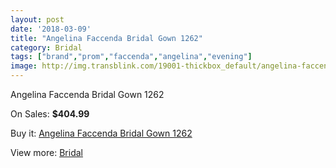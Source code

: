 ```yaml
---
layout: post
date: '2018-03-09'
title: "Angelina Faccenda Bridal Gown 1262"
category: Bridal
tags: ["brand","prom","faccenda","angelina","evening"]
image: http://img.transblink.com/19001-thickbox_default/angelina-faccenda-bridal-gown-1262.jpg
---
```

Angelina Faccenda Bridal Gown 1262

On Sales: **$404.99**
<a href="https://www.transblink.com/en/bridal/5939-angelina-faccenda-bridal-gown-1262.html"><amp-img layout="responsive" width="600" height="600" src="//img.transblink.com/19001-thickbox_default/angelina-faccenda-bridal-gown-1262.jpg" alt="Angelina Faccenda Bridal Gown 1262 0" /></a>
<a href="https://www.transblink.com/en/bridal/5939-angelina-faccenda-bridal-gown-1262.html"><amp-img layout="responsive" width="600" height="600" src="//img.transblink.com/19004-thickbox_default/angelina-faccenda-bridal-gown-1262.jpg" alt="Angelina Faccenda Bridal Gown 1262 1" /></a>
<a href="https://www.transblink.com/en/bridal/5939-angelina-faccenda-bridal-gown-1262.html"><amp-img layout="responsive" width="600" height="600" src="//img.transblink.com/19003-thickbox_default/angelina-faccenda-bridal-gown-1262.jpg" alt="Angelina Faccenda Bridal Gown 1262 2" /></a>
<a href="https://www.transblink.com/en/bridal/5939-angelina-faccenda-bridal-gown-1262.html"><amp-img layout="responsive" width="600" height="600" src="//img.transblink.com/19002-thickbox_default/angelina-faccenda-bridal-gown-1262.jpg" alt="Angelina Faccenda Bridal Gown 1262 3" /></a>

Buy it: [Angelina Faccenda Bridal Gown 1262](https://www.transblink.com/en/bridal/5939-angelina-faccenda-bridal-gown-1262.html "Angelina Faccenda Bridal Gown 1262")

View more: [Bridal](https://www.transblink.com/en/3-bridal "Bridal")
